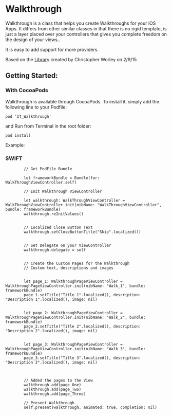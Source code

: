 # Walkthrough


Walkthrough is a class that helps you create Walkthroughs for your iOS Apps. It differs from other similar classes in that there is no rigid template, is just a layer placed over your controllers that gives you complete freedom on the design of your views..

It is easy to add support for more providers.


Based on the [Library](https://github.com/n6xej/CSWXIBWalkThrough) created by Christopher Worley on 2/9/15 


## Getting Started:


### With CocoaPods

Walkthrough is available through CocoaPods. To install it, simply add the following line to your Podfile:

```
pod 'IT_Walkthrough'
```

and Run from Terminal in the root folder: 

```
pod install
```

Example:

### SWIFT
```
		// Get PodFile Bundle
		
		let frameworkBundle = Bundle(for: WalkThroughViewController.self)

		// Init Walkthrough ViewController

        let walkthrough: WalkThroughViewController = WalkThroughViewController.init(nibName: "WalkThroughViewController", bundle: frameworkBundle)
        walkthrough.reInitValues()
        

        // Localized Close Button Text 
        walkthrough.setCloseButtonTitle("Skip".localized())


        // Set Delegate on your ViewController
        walkthrough.delegate = self
        

        // Create the Custom Pages for the Walkthrough
        // Custom text, descriptions and images


        let page_1: WalkthroughPageViewController = WalkthroughPageViewController.init(nibName: "Walk_1", bundle: frameworkBundle)
        page_1.setTitle("Title 1".localized(), description: "Description 1".localized(), image: nil)
        
        
        let page_2: WalkthroughPageViewController = WalkthroughPageViewController.init(nibName: "Walk_2", bundle: frameworkBundle)
        page_2.setTitle("Title 2".localized(), description: "Description 2".localized(), image: nil)
        
        
        let page_3: WalkthroughPageViewController = WalkthroughPageViewController.init(nibName: "Walk_3", bundle: frameworkBundle)
        page_3.setTitle("Title 3".localized(), description: "Description 3".localized(), image: nil)
        


        // Added the pages to the View
        walkthrough.add(page_One)
        walkthrough.add(page_Two)
        walkthrough.add(page_Three)

        // Present Walkthrough 
        self.present(walkthrough, animated: true, completion: nil)

```





